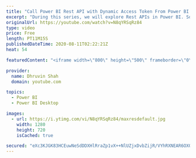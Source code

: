 ```yaml
---
title: "Call Power BI Rest API with Dynamic Access Token From Power BI Desktop |Power BI Rest API | Part Two"
excerpt: "During this series, we will explore Rest APIs in Power BI. Sometimes, we need to build Power BI Admin report by consuming Power BI Admin APIs. During this session we will learn the same thing.   During the first step we have registered Power BI App to Azure Portal. If you haven’t gone through that video,"
originalUrl: https://youtube.com/watch?v=N8qYRSqRz84
type: video
price: Free
length: PT11M15S
publishedDateTime: 2020-08-11T02:22:21Z
heat: 54

featuredContent: "<iframe width=\"800\" height=\"500\" frameborder=\"0\" src=\"https://www.youtube.com/embed/N8qYRSqRz84\" allow=\"accelerometer; autoplay; encrypted-media; gyroscope; picture-in-picture\" allowfullscreen></iframe>"

provider:
  name: Dhruvin Shah
  domain: youtube.com

topics:
  - Power BI
  - Power BI Desktop

images:
  - url: https://i.ytimg.com/vi/N8qYRSqRz84/maxresdefault.jpg
    width: 1280
    height: 720
    isCached: true

secured: "eXc3KJGK83HCEuwNeSdDDXHlRraZp1vX++NlUZjxDvbZijR/VYhRXNEAR6OXQzmp0/qm2+4rZYzwmUIUVsFL2BSltvwM0yVPvpAdyLtek/e4YHcNDQP8vqLDOnJVVez/E6Mo89RBjmq0TWJUVDR7lct/rJsS/1UxuGo2lknHE+yToykPwS31jqA8WFt4S0LgwU/oc3eJOwRTtiAChlg8mHUVll428PMAQgu3Zz9VqmxBuDkAQ9y4gADYBvhO88de080ffpRXGyQowy9Esn/8C2vDOOf4wBeqff7fhupLW0Ed/KNjGSlBO2W9q2mWQybmSuzubWdkw4oktFrw0v03v4zN7lbG17KzXD971rQ2juVmr4/O4GIMtNlP8+aVAM7KUX+ALZBLollD0SHs1h1wC6MuEmYuPGsLNnz1z/ujonQ=;Ry2qnaULmGqpvFbA3nh/zw=="
---
```


